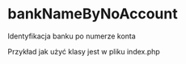# bankNameByNoAccount
Identyfikacja banku po numerze konta 


Przykład jak użyć klasy jest w pliku index.php
